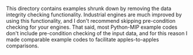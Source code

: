 This directory contains examples shrunk down by removing the data integrity checking functionality. 
Industrial engines are much improved by using this functionality, and I don't recommend skipping pre-condition 
checking for your engines. That said, most Python-MIP example codes don't include pre-condition checking of the 
input data, and for this reason I made comparable example codes to facilitate apples-to-apples comparisons.
